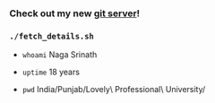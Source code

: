 ### Check out my new [git server](https://git.knsrinath.com)!

### `./fetch_details.sh`
- `whoami`  Naga Srinath

- `uptime`  18 years

- `pwd`	India/Punjab/Lovely\ Professional\ University/
